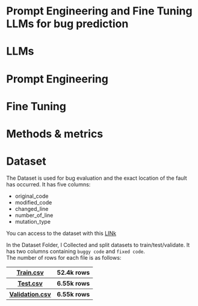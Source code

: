# Prompt Engineering and Fine Tuning LLMs for bug prediction
# LLMs
# Prompt Engineering
# Fine Tuning
# Methods & metrics
# Dataset
The Dataset is used for bug evaluation and the exact location of the fault has occurred. It has five columns:
 - original_code
 - modified_code
 - changed_line
 - number_of_line
 - mutation_type

You can access to the dataset with this [LINk](#)
   
In the Dataset Folder, I Collected and split datasets to train/test/validate. It has two columns containing ```buggy code``` and ```fixed code```.
<br>
The number of rows for each file is as follows:
<table style="width:100%">
 <tr>
    <th><a href="https://github.com/navidadkhah/Fine-Tuning-LLMs/blob/main/Dataset/train.csv">Train.csv</a></th>
    <th>52.4k rows</th>
  </tr>
   <tr>
     <th> <a href="https://github.com/navidadkhah/Fine-Tuning-LLMs/blob/main/Dataset/test.csv">Test.csv</a></th>
    <th>6.55k rows</th>
  </tr>
   <tr>
    <th><a href="https://github.com/navidadkhah/Fine-Tuning-LLMs/blob/main/Dataset/validation.csv">Validation.csv</a></th>
    <th>6.55k rows</th>
  </tr>
</table>
